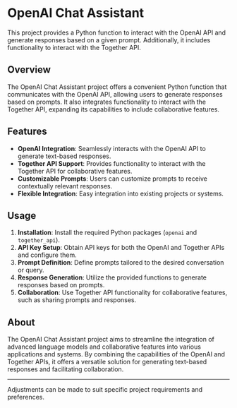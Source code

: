 # OpenAI Chat Assistant

This project provides a Python function to interact with the OpenAI API and generate responses based on a given prompt. Additionally, it includes functionality to interact with the Together API.

## Overview

The OpenAI Chat Assistant project offers a convenient Python function that communicates with the OpenAI API, allowing users to generate responses based on prompts. It also integrates functionality to interact with the Together API, expanding its capabilities to include collaborative features.

## Features

- **OpenAI Integration**: Seamlessly interacts with the OpenAI API to generate text-based responses.
- **Together API Support**: Provides functionality to interact with the Together API for collaborative features.
- **Customizable Prompts**: Users can customize prompts to receive contextually relevant responses.
- **Flexible Integration**: Easy integration into existing projects or systems.

## Usage

1. **Installation**: Install the required Python packages (`openai` and `together_api`).
2. **API Key Setup**: Obtain API keys for both the OpenAI and Together APIs and configure them.
3. **Prompt Definition**: Define prompts tailored to the desired conversation or query.
4. **Response Generation**: Utilize the provided functions to generate responses based on prompts.
5. **Collaboration**: Use Together API functionality for collaborative features, such as sharing prompts and responses.

## About

The OpenAI Chat Assistant project aims to streamline the integration of advanced language models and collaborative features into various applications and systems. By combining the capabilities of the OpenAI and Together APIs, it offers a versatile solution for generating text-based responses and facilitating collaboration.

---
Adjustments can be made to suit specific project requirements and preferences.

